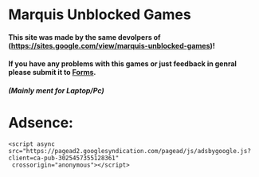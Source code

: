 # Marquis Unblocked Games
#### This site was made by the same devolpers of (https://sites.google.com/view/marquis-unblocked-games)!</f1> 
#### If you have any problems with this games or just feedback in genral please submit it to [Forms](https://forms.gle/1tfBYacRa1LNssa89).
##### (Mainly ment for Laptop/Pc)

  # Adsence:
    <script async src="https://pagead2.googlesyndication.com/pagead/js/adsbygoogle.js?client=ca-pub-3025457355128361"
     crossorigin="anonymous"></script>
